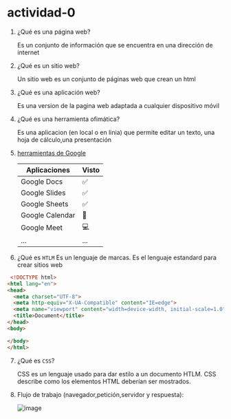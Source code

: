 # actividad-0



1. ¿Qué es una página web?

   Es un conjunto de información que se encuentra en una dirección  de internet
   
2. ¿Qué es un sitio web?

   Un sitio web es un conjunto de páginas web que crean un html
   
3. ¿Qué es una aplicación web?

   Es una version de la pagina web adaptada a cualquier dispositivo móvil
   
4. ¿Qué es una herramienta ofimática?

   Es una aplicacion (en local o en linia) que permite editar un texto, una hoja de cálculo,una presentación
   
5. [herramientas de Google](https://www.google.com/intl/es-419/chrome/browser-tools/)

   | Aplicaciones | Visto |
   |-------------|----------|
   | Google Docs | ✅|
   | Google Slides | ✅|
   | Google Sheets | ✅|
   | Google Calendar | 📆 |
   | Google Meet | 💻|
   | ... | ... |


6. ¿Qué es `HTLM`
   Es un lenguaje de marcas. Es el lenguaje estandard para crear sitios web
  ```HTML 
   <!DOCTYPE html>
<html lang="en">
<head>
    <meta charset="UTF-8">
    <meta http-equiv="X-UA-Compatible" content="IE=edge">
    <meta name="viewport" content="width=device-width, initial-scale=1.0">
    <title>Document</title>
  </head>
<body>

</body>
</html>
```

7. ¿Qué es `CSS`?

   CSS es un lenguaje  usado para dar estilo a un documento HTLM. CSS describe  como los elementos HTML deberían ser mostrados.

8. Flujo de trabajo (navegador,petición,servidor y respuesta):

   ![image](https://user-images.githubusercontent.com/91189439/135066675-0eb2231b-314d-4bc9-b5d1-36f4fe8f997f.png)
